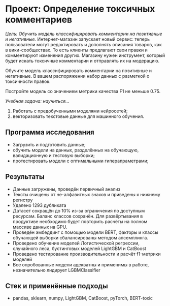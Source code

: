 ﻿# Проект: Определение токсичных комментариев

*Цель: Обучить модель классифицировать комментарии на позитивные и негативные.*
Интернет-магазин запускает новый сервис: теперь пользователи могут редактировать и дополнять описания товаров, как в вики-сообществах.
То есть клиенты предлагают свои правки и комментируют изменения других. Магазину нужен инструмент, который будет искать токсичные комментарии и отправлять их на модерацию.

Обучите модель классифицировать комментарии на позитивные и негативные. В вашем распоряжении набор данных с разметкой о токсичности правок.

Постройте модель со значением метрики качества F1 не меньше 0.75.

*Учебная задача: научиться...*
1. Работать с предобученными моделями нейросетей;
2. векторизовать текстовые данные для машинного обучения.

## Программа исследования
- Загрузить и подготовить данные;
- обучить модели на данных, разделённых на обучающую, валидационную и тестовую выборки;
- протестировать модели с оптимальными гиперапраметрами;

## Результаты
- Данные загружены, проведён первичный анализ
- Тексты очищены от не-алфавитных знаков и приведены к нижнему регистру
- Удалено 1293 дубликата
- Датасет сокращён до 10% из-за ограничения по доступным ресурсам. Баланс классов сохранён. Для развёртывания в продуктиве необходимо будет повторить расчёты на полном массиве данных на GPU.
- Проведён эмбеддинг с помощью модели BERT, факторы и классы обучающей выборки сбалансированы методом апсемплинга.
- Проведено обучение моделей Логистической регрессии, случайного леса, бустинговых моделей LightGBM и CatBoost
- Проведено тестирование производительности и расчёт f1-метрики моделей
- Все опробованные модели адекватны и применимы в работе, незначительно лидирует LGBMClassifier

## Стек и применённые подходы
* pandas, sklearn, numpy, LightGBM, CatBoost, pyTorch, BERT-toxic